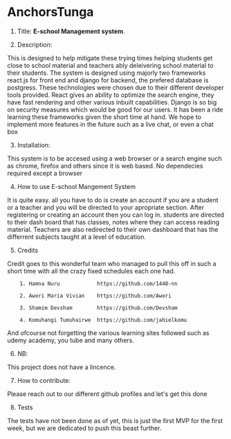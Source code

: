 # AnchorsTunga

1. Title: 
**E-school Management system**.

2. Description:

 This is designed to help mitigate these trying times helping students get close to school material and teachers ably deleivering  school material to their students.
 The system is designed using majorly two frameworks react.js for front end and django for backend, the prefered database is postgress. These technologies were chosen due to their different developer tools provided. React gives an ability to optimize the search engine, they have fast rendering and other various inbuilt capabilities. Django is so big on security measures which would be good for our users. It has been a ride learning these frameworks given the short time at hand. We hope to implement  more features in the future such as a live chat, or even a chat box 
 
 3. Installation:
 
  This system is to be accesed using a web browser or a search engine such as chrome, firefox and others since it is web based. No dependecies required except a browser
  
  4. How to use E-school Mangement System 
  
   It is quite easy. all you have to do is create an account if you are a student or a teacher and you will be directed to your apropriate section.  After registering or creating an account then you can log in. students are directed to their dash board that has classes, notes where they can access reading material. Teachers are also redirected to their own dashboard that has the differrent subjects taught at a level of education.
   
   5. Credits
   
   Credit goes to this wonderful team who managed to pull this off in such a short time with all the crazy fixed schedules each one had.
   
        1. Hamna Nuru            https://github.com/1448-nn
        
        2. Awori Maria Vivian    https://github.com/Awori
        
        3. Shamim Devsham        https://github.com/Devsham
        
        4. Komuhangi Tumuhairwe  https://github.com/jahielkomu
        
 And ofcourse not forgetting the various learning sites followed such as udemy academy, you tube and many others.

 6. NB: 
 
 This project does not have a lincence.
 
 7. How to contribute:
 
  Please reach out to our different github profiles and let's get this done 
  
  8. Tests
  
   The tests have not been done as of yet, this is just the first MVP for the first week, but we are dedicated to push this beast further.

